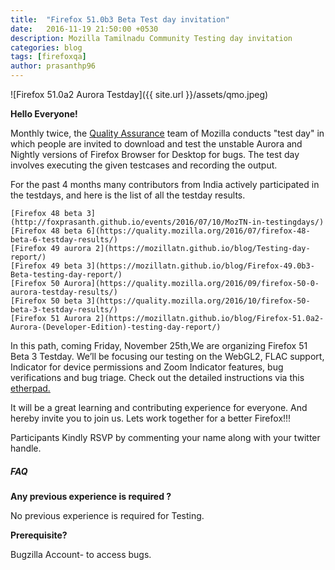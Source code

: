 ```yaml
---
title:  "Firefox 51.0b3 Beta Test day invitation"
date:   2016-11-19 21:50:00 +0530
description: Mozilla Tamilnadu Community Testing day invitation
categories: blog
tags: [firefoxqa]
author: prasanthp96
---
```


![Firefox 51.0a2 Aurora Testday]({{ site.url }}/assets/qmo.jpeg)

**Hello Everyone!**

 Monthly twice, the <a href="https://quality.mozilla.org/">Quality Assurance</a> team of Mozilla conducts "test day" in which people are invited to download and test the unstable Aurora and Nightly versions of Firefox Browser for Desktop for bugs. The test day involves executing the given testcases and recording the output. 

For the past 4 months many contributors from India actively participated in the testdays, and here is the list of all the testday results.

	[Firefox 48 beta 3](http://foxprasanth.github.io/events/2016/07/10/MozTN-in-testingdays/)
	[Firefox 48 beta 6](https://quality.mozilla.org/2016/07/firefox-48-beta-6-testday-results/)
	[Firefox 49 aurora 2](https://mozillatn.github.io/blog/Testing-day-report/)
	[Firefox 49 beta 3](https://mozillatn.github.io/blog/Firefox-49.0b3-Beta-testing-day-report/)
	[Firefox 50 Aurora](https://quality.mozilla.org/2016/09/firefox-50-0-aurora-testday-results/)
	[Firefox 50 beta 3](https://quality.mozilla.org/2016/10/firefox-50-beta-3-testday-results/)
	[Firefox 51 Aurora 2](https://mozillatn.github.io/blog/Firefox-51.0a2-Aurora-(Developer-Edition)-testing-day-report/)

	

In this path, coming Friday, November 25th,We are organizing Firefox 51 Beta 3 Testday. We’ll be focusing our testing on the WebGL2, FLAC support, Indicator for device permissions and Zoom Indicator features, bug verifications and bug triage. Check out the detailed instructions via this <a href="https://public.etherpad-mozilla.org/p/MozillaIndiaQA-testday-20161125">etherpad.</a>

It will be a great learning and contributing experience for everyone. And hereby invite you to join us. Lets work together for a better Firefox!!!

Participants Kindly RSVP by commenting your name along with your twitter handle.

<h5>FAQ</h5>

**Any previous experience is required ?**

No previous experience is required for Testing.


**Prerequisite?**

Bugzilla Account- to access bugs.
